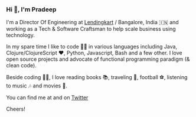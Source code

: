 ### Hi 👋, I'm Pradeep

I'm a Director Of Engineering at [Lendingkart](https://www.lendingkart.com/) / Bangalore, India 🇮🇳 and working as a Tech & Software Craftsman to help scale business using technology.

In my spare time I like to code 👨‍💻 in various languages including Java, Clojure/ClojureScript ❤️, Python, Javascript, Bash and a few other. 
I love open source projects and advocate of functional programming paradigm (& clean code). 

Beside coding 👨‍💻, I love reading books 📚, traveling 🌄, football ⚽, listening to music 🎶 and movies 🎥. 

You can find me at [](https://pradeepbishnoi.github.io) and on [Twitter](https://twitter.com/pradeepbishnoi)

Cheers!

<!--
**pradeepbishnoi/pradeepbishnoi** is a ✨ _special_ ✨ repository because its `README.md` (this file) appears on your GitHub profile.

Here are some ideas to get you started:

- 🔭 I’m currently working on ...
- 🌱 I’m currently learning ...
- 👯 I’m looking to collaborate on ...
- 🤔 I’m looking for help with ...
- 💬 Ask me about ...
- 📫 How to reach me: ...
- 😄 Pronouns: ...
- ⚡ Fun fact: ...
-->
